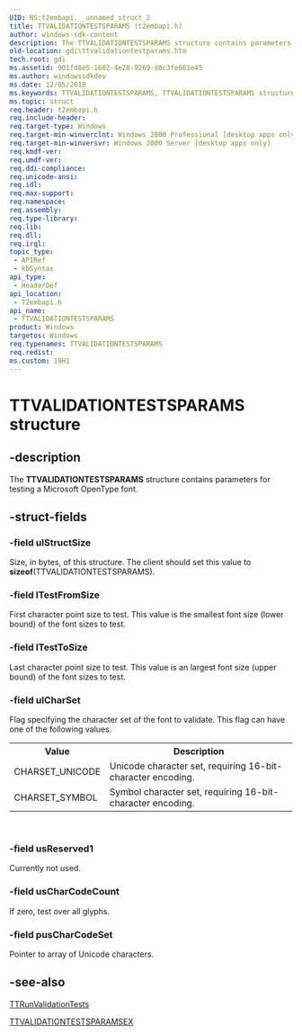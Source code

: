 ```yaml
---
UID: NS:t2embapi.__unnamed_struct_2
title: TTVALIDATIONTESTSPARAMS (t2embapi.h)
author: windows-sdk-content
description: The TTVALIDATIONTESTSPARAMS structure contains parameters for testing a Microsoft OpenType font.
old-location: gdi\ttvalidationtestparams.htm
tech.root: gdi
ms.assetid: 901fd8e5-1602-4e20-9269-d0c3fe661e45
ms.author: windowssdkdev
ms.date: 12/05/2018
ms.keywords: TTVALIDATIONTESTSPARAMS, TTVALIDATIONTESTSPARAMS structure [Windows GDI], _win32_TTVALIDATIONTESTPARAMS, gdi.ttvalidationtestparams, t2embapi/TTVALIDATIONTESTSPARAMS
ms.topic: struct
req.header: t2embapi.h
req.include-header: 
req.target-type: Windows
req.target-min-winverclnt: Windows 2000 Professional [desktop apps only]
req.target-min-winversvr: Windows 2000 Server [desktop apps only]
req.kmdf-ver: 
req.umdf-ver: 
req.ddi-compliance: 
req.unicode-ansi: 
req.idl: 
req.max-support: 
req.namespace: 
req.assembly: 
req.type-library: 
req.lib: 
req.dll: 
req.irql: 
topic_type:
 - APIRef
 - kbSyntax
api_type:
 - HeaderDef
api_location:
 - T2embapi.h
api_name:
 - TTVALIDATIONTESTSPARAMS
product: Windows
targetos: Windows
req.typenames: TTVALIDATIONTESTSPARAMS
req.redist: 
ms.custom: 19H1
---
```


# TTVALIDATIONTESTSPARAMS structure


## -description



The <b>TTVALIDATIONTESTSPARAMS</b> structure contains parameters for testing a Microsoft OpenType font.




## -struct-fields




### -field ulStructSize

Size, in bytes, of this structure. The client should set this value to <b>sizeof</b>(TTVALIDATIONTESTSPARAMS).


### -field lTestFromSize

First character point size to test. This value is the smallest font size (lower bound) of the font sizes to test.


### -field lTestToSize

Last character point size to test. This value is an largest font size (upper bound) of the font sizes to test.


### -field ulCharSet

Flag specifying the character set of the font to validate. This flag can have one of the following values.

<table>
<tr>
<th>Value</th>
<th>Description</th>
</tr>
<tr>
<td>CHARSET_UNICODE</td>
<td>Unicode character set, requiring 16-bit-character encoding.</td>
</tr>
<tr>
<td>CHARSET_SYMBOL</td>
<td>Symbol character set, requiring 16-bit-character encoding.</td>
</tr>
</table>
 


### -field usReserved1

Currently not used.


### -field usCharCodeCount

If zero, test over all glyphs.


### -field pusCharCodeSet

Pointer to array of Unicode characters.


## -see-also




<a href="https://docs.microsoft.com/windows/desktop/api/t2embapi/nf-t2embapi-ttrunvalidationtests">TTRunValidationTests</a>



<a href="https://docs.microsoft.com/windows/desktop/api/t2embapi/ns-t2embapi-ttvalidationtestsparamsex">TTVALIDATIONTESTSPARAMSEX</a>
 

 


